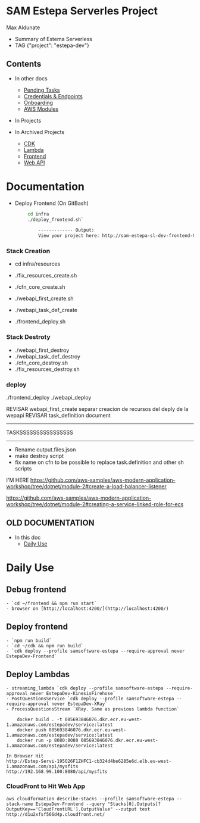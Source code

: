 # SAM Estepa Serverles Project 
Max Aldunate

* Summary of Estema Serverless
* TAG {"project": "estepa-dev"} 

## Contents

* In other docs
    * [Pending Tasks](docs/tasks.md)
    * [Credentials & Endpoints](docs/credentials.md)
    * [Onboarding](docs/onboarding.md)
    * [AWS Modules](docs/aws-modern-application-workshop-dotnet-cdk-notes.md)

* In Projects

* In Archived Projects
    * [CDK](archive/cdk/README.md)
    * [Lambda](archive/lambda/README.md)
    * [Frontend](archive/frontend/README.md)
    * [Web API](archive/webapi/README.md)


# Documentation

* Deploy Frontend (On GitBash)
```bash
        cd infra
        ./deploy_frontend.sh`

            ------------- Output:
            View your project here: http://sam-estepa-sl-dev-frontend-085693846076.s3-website-eu-west-1.amazonaws.com
```

### Stack Creation
* cd infra/resources
* ./fix_resources_create.sh 
* ./cfn_core_create.sh 
* ./webapi_first_create.sh


* ./webapi_task_def_create
* ./frontend_deploy.sh

### Stack Destroty
* ./webapi_first_destroy
* ./webapi_task_def_destroy
* ./cfn_core_destroy.sh 
* ./fix_resources_destroy.sh 

### deploy
./frontend_deploy
./webapi_deploy


REVISAR webapi_first_create  separar creacion de recursos del deply de la wepapi
REVISAR task_definition document


***********************
TASKSSSSSSSSSSSSSSSS
***********************


* Rename output.files.json
* make destroy script
* fix name on cfn to be possible to replace task.definition and other sh scripts

I'M HERE
https://github.com/aws-samples/aws-modern-application-workshop/tree/dotnet/module-2#create-a-load-balancer-listener

https://github.com/aws-samples/aws-modern-application-workshop/tree/dotnet/module-2#creating-a-service-linked-role-for-ecs

## OLD DOCUMENTATION
* In this doc
    * [Daily Use](#daily-use)



# Daily Use

## Debug frontend 
    - `cd ~/frontend && npm run start`
    - browser on [http://localhost:4200/](http://localhost:4200/)
## Deploy frontend
    - `npm run build`
    - `cd ~/cdk && npm run build`
    - `cdk deploy --profile samsoftware-estepa --require-approval never EstepaDev-Frontend`
## Deploy Lambdas
    - streaming_lambda `cdk deploy --profile samsoftware-estepa --require-approval never EstepaDev-KinesisFirehose`
    - PostQuestionsService `cdk deploy --profile samsoftware-estepa --require-approval never EstepaDev-XRay`
    - ProcessQuestionsStream `XRay. Same as previous lambda function`


```
    docker build . -t 085693846076.dkr.ecr.eu-west-1.amazonaws.com/estepadev/service:latest
    docker push 085693846076.dkr.ecr.eu-west-1.amazonaws.com/estepadev/service:latest
    docker run -p 8080:8080 085693846076.dkr.ecr.eu-west-1.amazonaws.com/estepadev/service:latest

In Browser Hit
http://Estep-Servi-195O26F1ZHFC1-cb324d4be6285e6d.elb.eu-west-1.amazonaws.com/api/mysfits
http://192.168.99.100:8080/api/mysfits

```

### CloudFront to Hit Web App
```
aws cloudformation describe-stacks --profile samsoftware-estepa --stack-name EstepaDev-Frontend --query "Stacks[0].Outputs[?OutputKey=='CloudFrontURL'].OutputValue" --output text
http://d1u2xfsf566d4p.cloudfront.net/

```